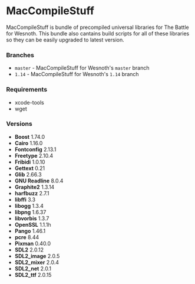 # MacCompileStuff
MacCompileStuff is bundle of precompiled universal libraries for The Battle for Wesnoth. This bundle also cantains build scripts for all of these libraries so they can be easily upgraded to latest version.

### Branches
* `master` - MacCompileStuff for Wesnoth's `master` branch
* `1.14` - MacCompileStuff for Wesnoth's `1.14` branch

### Requirements
* xcode-tools
* wget

### Versions
* **Boost** 1.74.0
* **Cairo** 1.16.0
* **Fontconfig** 2.13.1
* **Freetype** 2.10.4
* **Fribidi** 1.0.10
* **Gettext** 0.21
* **Glib** 2.66.3
* **GNU Readline** 8.0.4
* **Graphite2** 1.3.14
* **harfbuzz** 2.7.1
* **libffi** 3.3
* **libogg** 1.3.4
* **libpng** 1.6.37
* **libvorbis** 1.3.7
* **OpenSSL** 1.1.1h
* **Pango** 1.46.1
* **pcre** 8.44
* **Pixman** 0.40.0
* **SDL2** 2.0.12
* **SDL2_image** 2.0.5
* **SDL2_mixer** 2.0.4
* **SDL2_net** 2.0.1
* **SDL2_ttf** 2.0.15
